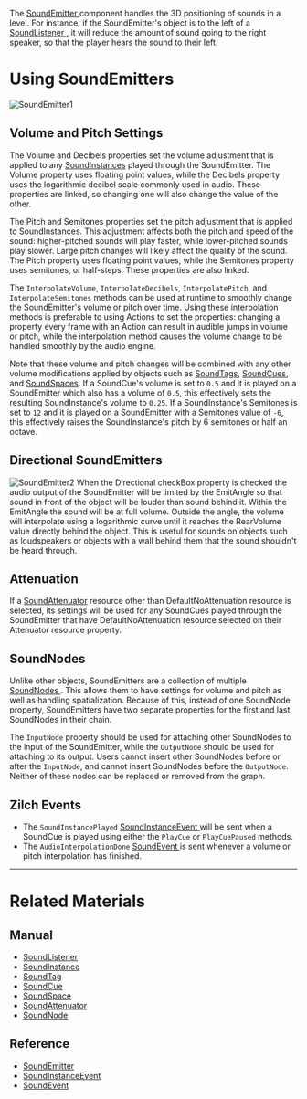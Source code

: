 The [ SoundEmitter ](https://github.com/zeroengineteam/ZeroDocs/code_reference/class_reference/soundemitter.markdown) component handles the 3D positioning of sounds in a level. For instance, if the SoundEmitter's object is to the left of a [SoundListener ](https://github.com/zeroengineteam/ZeroDocs/zero_editor_documentation/zeromanual/audio/soundlistener.markdown), it will reduce the amount of sound going to the right speaker, so that the player hears the sound to their left. 

 # Using SoundEmitters


![SoundEmitter1](https://media.githubusercontent.com/media/zeroengineteam/ZeroFiles/master/doc_files/47924.png)


 ## Volume and Pitch Settings

The Volume  and Decibels  properties set the volume adjustment that is applied to any [SoundInstances](https://github.com/zeroengineteam/ZeroDocs/zero_editor_documentation/zeromanual/audio/soundinstance.markdown) played through the SoundEmitter. The Volume  property uses floating point values, while the Decibels  property uses the logarithmic decibel scale commonly used in audio. These properties are linked, so changing one will also change the value of the other. 

The Pitch  and Semitones  properties set the pitch adjustment that is applied to SoundInstances. This adjustment affects both the pitch and speed of the sound: higher-pitched sounds will play faster, while lower-pitched sounds play slower. Large pitch changes will likely affect the quality of the sound. The Pitch  property uses floating point values, while the Semitones  property uses semitones, or half-steps. These properties are also linked.

The `InterpolateVolume`, `InterpolateDecibels`, `InterpolatePitch`, and `InterpolateSemitones` methods can be used at runtime to smoothly change the SoundEmitter's volume or pitch over time. Using these interpolation methods is preferable to using Actions to set the properties: changing a property every frame with an Action can result in audible jumps in volume or pitch, while the interpolation method causes the volume change to be handled smoothly by the audio engine.

Note that these volume and pitch changes will be combined with any other volume modifications applied by objects such as [SoundTags](https://github.com/zeroengineteam/ZeroDocs/zero_editor_documentation/zeromanual/audio/soundtag.markdown), [SoundCues](https://github.com/zeroengineteam/ZeroDocs/zero_editor_documentation/zeromanual/audio/soundcue.markdown), and [SoundSpaces](https://github.com/zeroengineteam/ZeroDocs/zero_editor_documentation/zeromanual/audio/soundspace.markdown). If a SoundCue's volume is set to `0.5` and it is played on a SoundEmitter which also has a volume of `0.5`, this effectively sets the resulting SoundInstance's volume to `0.25`. If a SoundInstance's Semitones is set to `12` and it is played on a SoundEmitter with a Semitones value of `-6`, this effectively raises the SoundInstance's pitch by 6 semitones or half an octave. 

 ## Directional SoundEmitters



![SoundEmitter2](https://media.githubusercontent.com/media/zeroengineteam/ZeroFiles/master/doc_files/47926.png) When the Directional checkBox property is checked the audio output of the SoundEmitter will be limited by the EmitAngle  so that sound in front of the object will be louder than sound behind it. Within the EmitAngle   the sound will be at full volume. Outside the angle, the volume will interpolate using a logarithmic curve until it reaches the RearVolume  value directly behind the object. This is useful for sounds on objects such as loudspeakers or objects with a wall behind them that the sound shouldn't be heard through.


 ## Attenuation

If a [SoundAttenuator](https://github.com/zeroengineteam/ZeroDocs/zero_editor_documentation/zeromanual/audio/soundattenuator.markdown) resource other than DefaultNoAttenuation resource is selected, its settings will be used for any SoundCues played through the SoundEmitter that have DefaultNoAttenuation resource selected on their Attenuator resource property. 

 ## SoundNodes

Unlike other objects, SoundEmitters are a collection of multiple [SoundNodes ](https://github.com/zeroengineteam/ZeroDocs/zero_editor_documentation/zeromanual/audio/soundnode.markdown). This allows them to have settings for volume and pitch as well as handling spatialization. Because of this, instead of one SoundNode property, SoundEmitters have two separate properties for the first and last SoundNodes in their chain. 

The `InputNode` property should be used for attaching other SoundNodes to the input of the SoundEmitter, while the `OutputNode` should be used for attaching to its output. Users cannot insert other SoundNodes before or after the `InputNode`, and cannot insert SoundNodes before the `OutputNode`. Neither of these nodes can be replaced or removed from the graph.

 ##  Zilch Events

- The `SoundInstancePlayed` [ SoundInstanceEvent  ](https://github.com/zeroengineteam/ZeroDocs/code_reference/class_reference/soundinstanceevent.markdown) will be sent when a SoundCue is played using either the `PlayCue` or `PlayCuePaused` methods. 
- The `AudioInterpolationDone` [ SoundEvent  ](https://github.com/zeroengineteam/ZeroDocs/code_reference/class_reference/soundevent.markdown) is sent whenever a volume or pitch interpolation has finished.

---
 # Related Materials

 ## Manual

- [SoundListener ](https://github.com/zeroengineteam/ZeroDocs/zero_editor_documentation/zeromanual/audio/soundlistener.markdown)
- [SoundInstance ](https://github.com/zeroengineteam/ZeroDocs/zero_editor_documentation/zeromanual/audio/soundinstance.markdown)
- [SoundTag ](https://github.com/zeroengineteam/ZeroDocs/zero_editor_documentation/zeromanual/audio/soundtag.markdown)
- [SoundCue ](https://github.com/zeroengineteam/ZeroDocs/zero_editor_documentation/zeromanual/audio/soundcue.markdown)
- [SoundSpace ](https://github.com/zeroengineteam/ZeroDocs/zero_editor_documentation/zeromanual/audio/soundspace.markdown)
- [SoundAttenuator ](https://github.com/zeroengineteam/ZeroDocs/zero_editor_documentation/zeromanual/audio/soundattenuator.markdown)
- [SoundNode ](https://github.com/zeroengineteam/ZeroDocs/zero_editor_documentation/zeromanual/audio/soundnode.markdown)

 ## Reference

- [ SoundEmitter ](https://github.com/zeroengineteam/ZeroDocs/code_reference/class_reference/soundemitter.markdown)
- [ SoundInstanceEvent  ](https://github.com/zeroengineteam/ZeroDocs/code_reference/class_reference/soundinstanceevent.markdown) 
- [ SoundEvent  ](https://github.com/zeroengineteam/ZeroDocs/code_reference/class_reference/soundevent.markdown)  

 